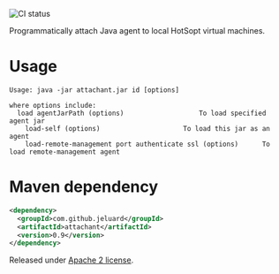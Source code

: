 ![CI status](https://secure.travis-ci.org/jeluard/attachant.png)

Programmatically attach Java agent to local HotSopt virtual machines.

# Usage

```
Usage: java -jar attachant.jar id [options]

where options include:
  load agentJarPath (options)					To load specified agent jar
	load-self (options)						To load this jar as an agent
	load-remote-management port authenticate ssl (options)		To load remote-management agent
```

# Maven dependency

```xml
<dependency>
  <groupId>com.github.jeluard</groupId>
  <artifactId>attachant</artifactId>
  <version>0.9</version>
</dependency>
```

Released under [Apache 2 license](http://www.apache.org/licenses/LICENSE-2.0.html).